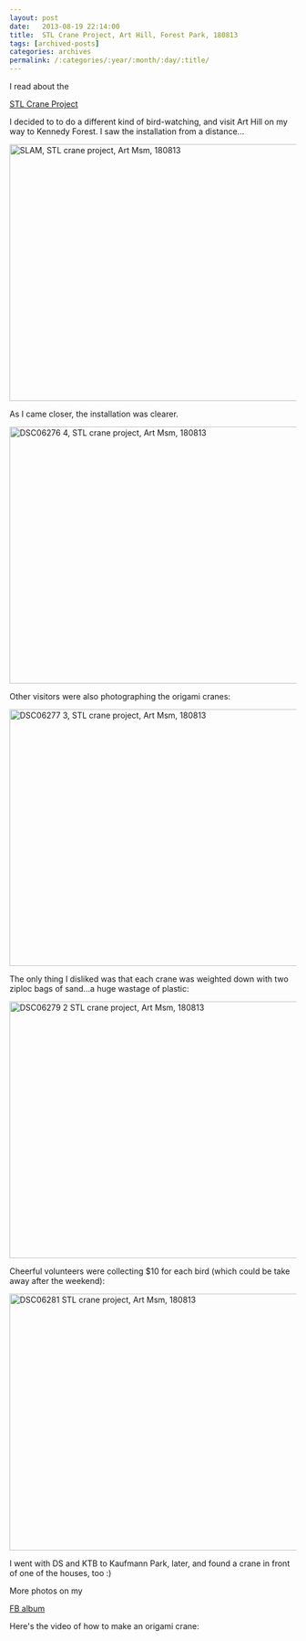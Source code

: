 ```yaml
---
layout: post
date:	2013-08-19 22:14:00
title:  STL Crane Project, Art Hill, Forest Park, 180813
tags: [archived-posts]
categories: archives
permalink: /:categories/:year/:month/:day/:title/
---
```

I read about the

<a href="http://fox2now.com/2013/08/17/paper-cranes-on-art-hill-honor-fallen-first-responders/"> STL Crane Project </a>

I decided to to  do a different kind of bird-watching, and visit Art Hill on my way to Kennedy Forest. I saw the installation from a distance...

<a href="http://www.flickr.com/photos/86494503@N00/9544783247/" title="SLAM, STL crane project, Art Msm, 180813 by mohandep, on Flickr"><img src="http://farm8.staticflickr.com/7395/9544783247_cdfcd58a63_c.jpg" width="800" height="450" alt="SLAM, STL crane project, Art Msm, 180813"></a>

As I came closer, the installation was clearer.

<a href="http://www.flickr.com/photos/86494503@N00/9547572982/" title="DSC06276 4, STL crane project, Art Msm, 180813 by mohandep, on Flickr"><img src="http://farm8.staticflickr.com/7388/9547572982_aecc0fed2b_c.jpg" width="800" height="450" alt="DSC06276 4, STL crane project, Art Msm, 180813"></a>

Other visitors were also photographing the origami cranes:

<a href="http://www.flickr.com/photos/86494503@N00/9544782699/" title="DSC06277 3, STL crane project, Art Msm, 180813 by mohandep, on Flickr"><img src="http://farm8.staticflickr.com/7374/9544782699_b9895907f5_c.jpg" width="800" height="450" alt="DSC06277 3, STL crane project, Art Msm, 180813"></a>

The only thing I disliked was that each crane was weighted down with two ziploc bags of sand...a huge wastage of plastic:

<a href="http://www.flickr.com/photos/86494503@N00/9547572442/" title="DSC06279 2 STL crane project, Art Msm, 180813 by mohandep, on Flickr"><img src="http://farm4.staticflickr.com/3687/9547572442_86a2f392f3_c.jpg" width="800" height="450" alt="DSC06279 2 STL crane project, Art Msm, 180813"></a>

Cheerful volunteers were collecting $10 for each bird (which could be take away after the weekend):

<a href="http://www.flickr.com/photos/86494503@N00/9547572086/" title="DSC06281 STL crane project, Art Msm, 180813 by mohandep, on Flickr"><img src="http://farm8.staticflickr.com/7398/9547572086_08b6b6afc5_c.jpg" width="800" height="450" alt="DSC06281 STL crane project, Art Msm, 180813"></a>

I went with DS and KTB to Kaufmann Park, later, and found a crane in front of one of the houses, too :)


 More photos on my

<a href="https://www.facebook.com/deemopahan/media_set?set=a.10151644283288878.1073741983.587058877&amp;type=3&amp;uploaded=9">   FB album </a>

Here's the video of how to make an origami crane:

<lj-embed id="1027"/>
